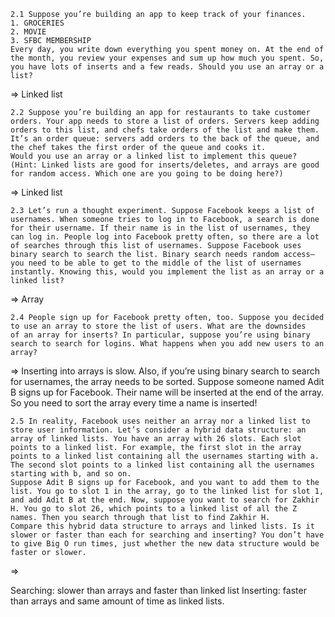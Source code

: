 ```
2.1 Suppose you’re building an app to keep track of your finances.
1. GROCERIES
2. MOVIE
3. SFBC MEMBERSHIP
Every day, you write down everything you spent money on. At the end of the month, you review your expenses and sum up how much you spent. So, you have lots of inserts and a few reads. Should you use an array or a list?
```
=> Linked list

```
2.2 Suppose you’re building an app for restaurants to take customer orders. Your app needs to store a list of orders. Servers keep adding orders to this list, and chefs take orders of the list and make them. It’s an order queue: servers add orders to the back of the queue, and the chef takes the first order of the queue and cooks it.
Would you use an array or a linked list to implement this queue? (Hint: Linked lists are good for inserts/deletes, and arrays are good for random access. Which one are you going to be doing here?)
```
=> Linked list

```
2.3 Let’s run a thought experiment. Suppose Facebook keeps a list of usernames. When someone tries to log in to Facebook, a search is done for their username. If their name is in the list of usernames, they can log in. People log into Facebook pretty often, so there are a lot of searches through this list of usernames. Suppose Facebook uses binary search to search the list. Binary search needs random access—you need to be able to get to the middle of the list of usernames instantly. Knowing this, would you implement the list as an array or a linked list?
```
=> Array

```
2.4 People sign up for Facebook pretty often, too. Suppose you decided to use an array to store the list of users. What are the downsides
of an array for inserts? In particular, suppose you’re using binary search to search for logins. What happens when you add new users to an array?
```
=> Inserting into arrays is slow. Also, if you’re using binary search to search for usernames, the array needs to be sorted. Suppose someone named Adit B signs up for Facebook. Their name will be inserted at the end of the array. So you need to sort the array every time a name is inserted!

```
2.5 In reality, Facebook uses neither an array nor a linked list to store user information. Let’s consider a hybrid data structure: an array of linked lists. You have an array with 26 slots. Each slot points to a linked list. For example, the first slot in the array points to a linked list containing all the usernames starting with a. The second slot points to a linked list containing all the usernames starting with b, and so on.
Suppose Adit B signs up for Facebook, and you want to add them to the list. You go to slot 1 in the array, go to the linked list for slot 1, and add Adit B at the end. Now, suppose you want to search for Zakhir H. You go to slot 26, which points to a linked list of all the Z names. Then you search through that list to find Zakhir H.
Compare this hybrid data structure to arrays and linked lists. Is it slower or faster than each for searching and inserting? You don’t have to give Big O run times, just whether the new data structure would be faster or slower.
```
=>

Searching: slower than arrays and faster than linked list
Inserting: faster than arrays and same amount of time as linked lists.
